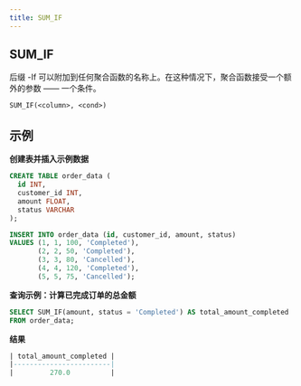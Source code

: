 ```yaml
---
title: SUM_IF
---
```


## SUM_IF 

后缀 -If 可以附加到任何聚合函数的名称上。在这种情况下，聚合函数接受一个额外的参数 —— 一个条件。

```
SUM_IF(<column>, <cond>)
```

## 示例

**创建表并插入示例数据**
```sql
CREATE TABLE order_data (
  id INT,
  customer_id INT,
  amount FLOAT,
  status VARCHAR
);

INSERT INTO order_data (id, customer_id, amount, status)
VALUES (1, 1, 100, 'Completed'),
       (2, 2, 50, 'Completed'),
       (3, 3, 80, 'Cancelled'),
       (4, 4, 120, 'Completed'),
       (5, 5, 75, 'Cancelled');
```

**查询示例：计算已完成订单的总金额**
```sql
SELECT SUM_IF(amount, status = 'Completed') AS total_amount_completed
FROM order_data;
```

**结果**
```sql
| total_amount_completed |
|------------------------|
|         270.0          |
```